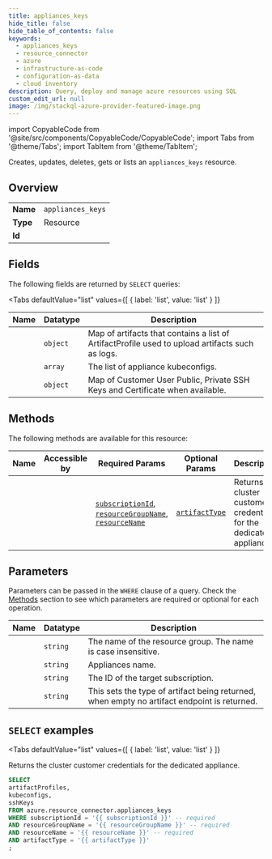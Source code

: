 ```yaml
--- 
title: appliances_keys
hide_title: false
hide_table_of_contents: false
keywords:
  - appliances_keys
  - resource_connector
  - azure
  - infrastructure-as-code
  - configuration-as-data
  - cloud inventory
description: Query, deploy and manage azure resources using SQL
custom_edit_url: null
image: /img/stackql-azure-provider-featured-image.png
---
```


import CopyableCode from '@site/src/components/CopyableCode/CopyableCode';
import Tabs from '@theme/Tabs';
import TabItem from '@theme/TabItem';

Creates, updates, deletes, gets or lists an <code>appliances_keys</code> resource.

## Overview
<table><tbody>
<tr><td><b>Name</b></td><td><code>appliances_keys</code></td></tr>
<tr><td><b>Type</b></td><td>Resource</td></tr>
<tr><td><b>Id</b></td><td><CopyableCode code="azure.resource_connector.appliances_keys" /></td></tr>
</tbody></table>

## Fields

The following fields are returned by `SELECT` queries:

<Tabs
    defaultValue="list"
    values={[
        { label: 'list', value: 'list' }
    ]}
>
<TabItem value="list">

<table>
<thead>
    <tr>
    <th>Name</th>
    <th>Datatype</th>
    <th>Description</th>
    </tr>
</thead>
<tbody>
<tr>
    <td><CopyableCode code="artifactProfiles" /></td>
    <td><code>object</code></td>
    <td>Map of artifacts that contains a list of ArtifactProfile used to upload artifacts such as logs.</td>
</tr>
<tr>
    <td><CopyableCode code="kubeconfigs" /></td>
    <td><code>array</code></td>
    <td>The list of appliance kubeconfigs.</td>
</tr>
<tr>
    <td><CopyableCode code="sshKeys" /></td>
    <td><code>object</code></td>
    <td>Map of Customer User Public, Private SSH Keys and Certificate when available.</td>
</tr>
</tbody>
</table>
</TabItem>
</Tabs>

## Methods

The following methods are available for this resource:

<table>
<thead>
    <tr>
    <th>Name</th>
    <th>Accessible by</th>
    <th>Required Params</th>
    <th>Optional Params</th>
    <th>Description</th>
    </tr>
</thead>
<tbody>
<tr>
    <td><a href="#list"><CopyableCode code="list" /></a></td>
    <td><CopyableCode code="select" /></td>
    <td><a href="#parameter-subscriptionId"><code>subscriptionId</code></a>, <a href="#parameter-resourceGroupName"><code>resourceGroupName</code></a>, <a href="#parameter-resourceName"><code>resourceName</code></a></td>
    <td><a href="#parameter-artifactType"><code>artifactType</code></a></td>
    <td>Returns the cluster customer credentials for the dedicated appliance.</td>
</tr>
</tbody>
</table>

## Parameters

Parameters can be passed in the `WHERE` clause of a query. Check the [Methods](#methods) section to see which parameters are required or optional for each operation.

<table>
<thead>
    <tr>
    <th>Name</th>
    <th>Datatype</th>
    <th>Description</th>
    </tr>
</thead>
<tbody>
<tr id="parameter-resourceGroupName">
    <td><CopyableCode code="resourceGroupName" /></td>
    <td><code>string</code></td>
    <td>The name of the resource group. The name is case insensitive.</td>
</tr>
<tr id="parameter-resourceName">
    <td><CopyableCode code="resourceName" /></td>
    <td><code>string</code></td>
    <td>Appliances name.</td>
</tr>
<tr id="parameter-subscriptionId">
    <td><CopyableCode code="subscriptionId" /></td>
    <td><code>string</code></td>
    <td>The ID of the target subscription.</td>
</tr>
<tr id="parameter-artifactType">
    <td><CopyableCode code="artifactType" /></td>
    <td><code>string</code></td>
    <td>This sets the type of artifact being returned, when empty no artifact endpoint is returned.</td>
</tr>
</tbody>
</table>

## `SELECT` examples

<Tabs
    defaultValue="list"
    values={[
        { label: 'list', value: 'list' }
    ]}
>
<TabItem value="list">

Returns the cluster customer credentials for the dedicated appliance.

```sql
SELECT
artifactProfiles,
kubeconfigs,
sshKeys
FROM azure.resource_connector.appliances_keys
WHERE subscriptionId = '{{ subscriptionId }}' -- required
AND resourceGroupName = '{{ resourceGroupName }}' -- required
AND resourceName = '{{ resourceName }}' -- required
AND artifactType = '{{ artifactType }}'
;
```
</TabItem>
</Tabs>
